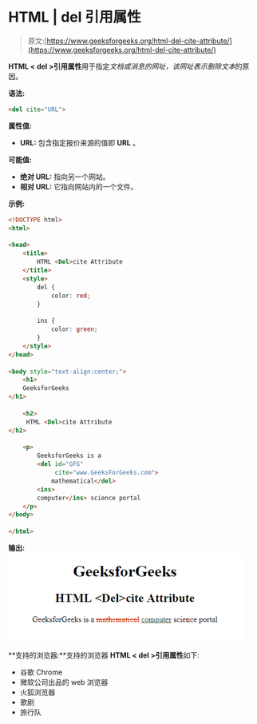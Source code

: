 # HTML | del 引用属性

> 原文:[https://www.geeksforgeeks.org/html-del-cite-attribute/](https://www.geeksforgeeks.org/html-del-cite-attribute/)

**HTML < del >引用属性**用于指定*文档或消息的网址，该网址表示删除文本*的原因。

**语法:**

```html
<del cite="URL"> 
```

**属性值:**

*   **URL:** 包含指定报价来源的值即 **URL** 。

**可能值:**

*   **绝对 URL:** 指向另一个网站。
*   **相对 URL:** 它指向网站内的一个文件。

**示例:**

```html
<!DOCTYPE html>
<html>

<head>
    <title>
        HTML <Del>cite Attribute
    </title>
    <style>
        del {
            color: red;
        }

        ins {
            color: green;
        }
    </style>
</head>

<body style="text-align:center;">
    <h1> 
    GeeksforGeeks 
</h1>

    <h2> 
     HTML <Del>cite Attribute
</h2>

    <p>
        GeeksforGeeks is a
        <del id="GFG" 
             cite="www.GeeksForGeeks.com"> 
            mathematical</del>
        <ins> 
        computer</ins> science portal
    </p>
</body>

</html>
```

**输出:**
![](img/a823320d2a03e760ef1b34429ced9efc.png)

**支持的浏览器:**支持的浏览器 **HTML < del >引用属性**如下:

*   谷歌 Chrome
*   微软公司出品的 web 浏览器
*   火狐浏览器
*   歌剧
*   旅行队